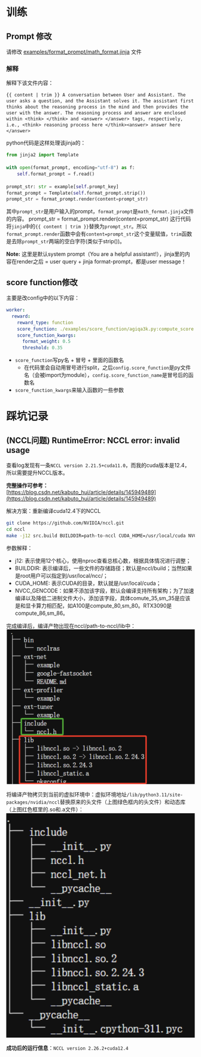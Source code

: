 # 训练

## Prompt 修改
请修改 [examples/format_prompt/math_format.jinja](examples/format_prompt/math_format.jinja) 文件

### 解释
解释下该文件内容：

```
{{ content | trim }} A conversation between User and Assistant. The user asks a question, and the Assistant solves it. The assistant first thinks about the reasoning process in the mind and then provides the user with the answer. The reasoning process and answer are enclosed within <think> </think> and <answer> </answer> tags, respectively, i.e., <think> reasoning process here </think><answer> answer here </answer>
```

python代码是这样处理该jinja的：

```python
from jinja2 import Template

with open(format_prompt, encoding="utf-8") as f:
    self.format_prompt = f.read()

prompt_str: str = example[self.prompt_key]
format_prompt = Template(self.format_prompt.strip())
prompt_str = format_prompt.render(content=prompt_str)
```

其中`prompt_str`是用户输入的prompt，`format_prompt`是`math_format.jinja`文件的内容。
prompt_str = format_prompt.render(content=prompt_str) 这行代码将`jinja`中的`{{ content | trim }}`替换为`prompt_str`。所以`format_prompt.render`函数中会有`content=prompt_str`这个变量赋值，`trim`函数是去除`prompt_str`两端的空白字符(类似于strip())。

**Note:** 这里是默认system prompt（You are a helpful assistant!），jinja里的内容在render之后 = user query + jinja format-prompt，都是user message！

## score function修改
主要是改config中的以下内容：
```yaml
worker:
  reward:
    reward_type: function
    score_function: ./examples/score_function/agiqa3k.py:compute_score
    score_function_kwargs:
      format_weight: 0.5
      threshold: 0.35
```
- `score_function`写py名 + 冒号 + 里面的函数名
    - 在代码里会自动用冒号进行split，之后`config.score_function`是py文件名（会被import为module），`config.score_function_name`是冒号后的函数名
- `score_function_kwargs`来输入函数的一些参数

# 踩坑记录

## (NCCL问题) RuntimeError: NCCL error: invalid usage
查看log发现有一条`NCCL version 2.21.5+cuda11.0`，而我的cuda版本是12.4，所以需要提升NCCL版本。

**完整操作可参考：** [https://blog.csdn.net/kabuto_hui/article/details/145949489](https://blog.csdn.net/kabuto_hui/article/details/145949489)

解决方案：重新编译cuda12.4下的NCCL
```bash
git clone https://github.com/NVIDIA/nccl.git
cd nccl
make -j12 src.build BUILDDIR=path-to-nccl CUDA_HOME=/usr/local/cuda NVCC_GENCODE="-gencode=arch=compute_86,code=sm_86"
```

参数解释：

- j12: 表示使用12个核心，使用nproc查看总核心数，根据具体情况进行调整；
- BUILDDIR: 表示编译后，一些文件的存储路径；默认是nccl/build；当然如果是root用户可以指定到/usr/local/ncc/；
- CUDA_HOME: 表示CUDA的目录，默认就是/usr/local/cuda；
- NVCC_GENCODE：如果不添加该字段，默认会编译支持所有架构；为了加速编译以及降低二进制文件大小，添加该字段，具体comute_35,sm_35是应该是和显卡算力相匹配，如A100是compute_80,sm_80。RTX3090是compute_86,sm_86。


完成编译后，编译产物出现在nccl/path-to-nccl/lib中：
![](./readme_qbw_assets/pic1.png)

将编译产物拷贝到当前的虚拟环境中：虚拟环境地址`/lib/python3.11/site-packages/nvidia/nccl`替换原来的头文件（上图绿色框内的头文件）和动态库（上图红色框里的.so和.a文件）：
![](./readme_qbw_assets/pic2.png)

**成功后的运行信息**：`NCCL version 2.26.2+cuda12.4`